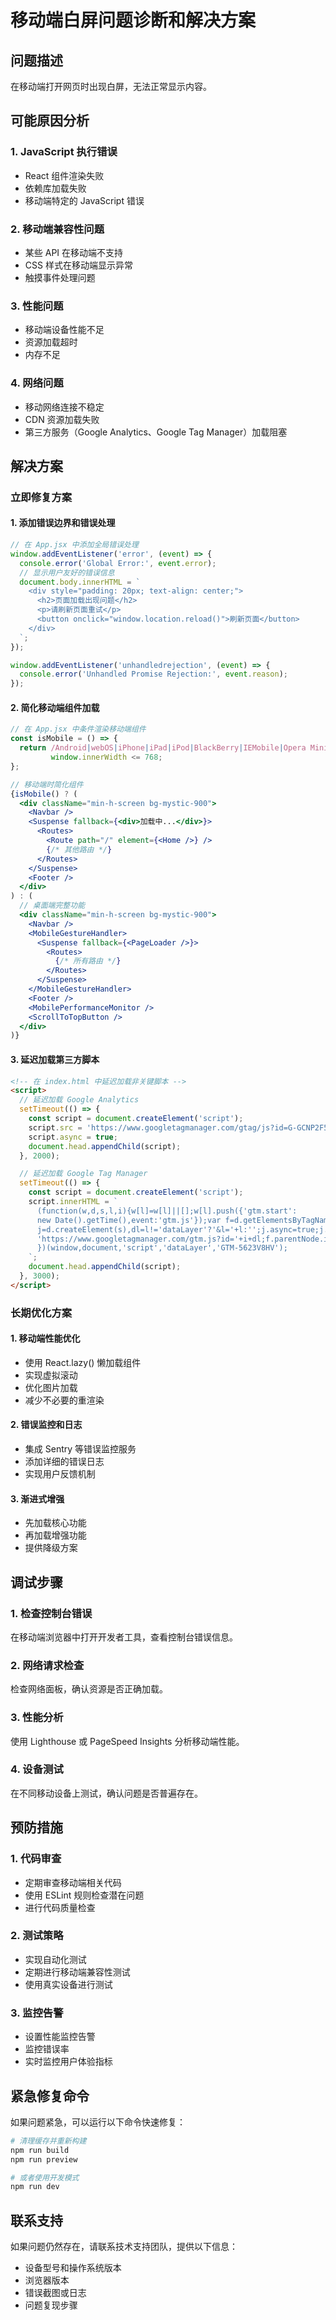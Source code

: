 # 移动端白屏问题诊断和解决方案

## 问题描述
在移动端打开网页时出现白屏，无法正常显示内容。

## 可能原因分析

### 1. JavaScript 执行错误
- React 组件渲染失败
- 依赖库加载失败
- 移动端特定的 JavaScript 错误

### 2. 移动端兼容性问题
- 某些 API 在移动端不支持
- CSS 样式在移动端显示异常
- 触摸事件处理问题

### 3. 性能问题
- 移动端设备性能不足
- 资源加载超时
- 内存不足

### 4. 网络问题
- 移动网络连接不稳定
- CDN 资源加载失败
- 第三方服务（Google Analytics、Google Tag Manager）加载阻塞

## 解决方案

### 立即修复方案

#### 1. 添加错误边界和错误处理
```jsx
// 在 App.jsx 中添加全局错误处理
window.addEventListener('error', (event) => {
  console.error('Global Error:', event.error);
  // 显示用户友好的错误信息
  document.body.innerHTML = `
    <div style="padding: 20px; text-align: center;">
      <h2>页面加载出现问题</h2>
      <p>请刷新页面重试</p>
      <button onclick="window.location.reload()">刷新页面</button>
    </div>
  `;
});

window.addEventListener('unhandledrejection', (event) => {
  console.error('Unhandled Promise Rejection:', event.reason);
});
```

#### 2. 简化移动端组件加载
```jsx
// 在 App.jsx 中条件渲染移动端组件
const isMobile = () => {
  return /Android|webOS|iPhone|iPad|iPod|BlackBerry|IEMobile|Opera Mini/i.test(navigator.userAgent) ||
         window.innerWidth <= 768;
};

// 移动端时简化组件
{isMobile() ? (
  <div className="min-h-screen bg-mystic-900">
    <Navbar />
    <Suspense fallback={<div>加载中...</div>}>
      <Routes>
        <Route path="/" element={<Home />} />
        {/* 其他路由 */}
      </Routes>
    </Suspense>
    <Footer />
  </div>
) : (
  // 桌面端完整功能
  <div className="min-h-screen bg-mystic-900">
    <Navbar />
    <MobileGestureHandler>
      <Suspense fallback={<PageLoader />}>
        <Routes>
          {/* 所有路由 */}
        </Routes>
      </Suspense>
    </MobileGestureHandler>
    <Footer />
    <MobilePerformanceMonitor />
    <ScrollToTopButton />
  </div>
)}
```

#### 3. 延迟加载第三方脚本
```html
<!-- 在 index.html 中延迟加载非关键脚本 -->
<script>
  // 延迟加载 Google Analytics
  setTimeout(() => {
    const script = document.createElement('script');
    script.src = 'https://www.googletagmanager.com/gtag/js?id=G-GCNP2F5NJC';
    script.async = true;
    document.head.appendChild(script);
  }, 2000);

  // 延迟加载 Google Tag Manager
  setTimeout(() => {
    const script = document.createElement('script');
    script.innerHTML = `
      (function(w,d,s,l,i){w[l]=w[l]||[];w[l].push({'gtm.start':
      new Date().getTime(),event:'gtm.js'});var f=d.getElementsByTagName(s)[0],
      j=d.createElement(s),dl=l!='dataLayer'?'&l='+l:'';j.async=true;j.src=
      'https://www.googletagmanager.com/gtm.js?id='+i+dl;f.parentNode.insertBefore(j,f);
      })(window,document,'script','dataLayer','GTM-5623V8HV');
    `;
    document.head.appendChild(script);
  }, 3000);
</script>
```

### 长期优化方案

#### 1. 移动端性能优化
- 使用 React.lazy() 懒加载组件
- 实现虚拟滚动
- 优化图片加载
- 减少不必要的重渲染

#### 2. 错误监控和日志
- 集成 Sentry 等错误监控服务
- 添加详细的错误日志
- 实现用户反馈机制

#### 3. 渐进式增强
- 先加载核心功能
- 再加载增强功能
- 提供降级方案

## 调试步骤

### 1. 检查控制台错误
在移动端浏览器中打开开发者工具，查看控制台错误信息。

### 2. 网络请求检查
检查网络面板，确认资源是否正确加载。

### 3. 性能分析
使用 Lighthouse 或 PageSpeed Insights 分析移动端性能。

### 4. 设备测试
在不同移动设备上测试，确认问题是否普遍存在。

## 预防措施

### 1. 代码审查
- 定期审查移动端相关代码
- 使用 ESLint 规则检查潜在问题
- 进行代码质量检查

### 2. 测试策略
- 实现自动化测试
- 定期进行移动端兼容性测试
- 使用真实设备进行测试

### 3. 监控告警
- 设置性能监控告警
- 监控错误率
- 实时监控用户体验指标

## 紧急修复命令

如果问题紧急，可以运行以下命令快速修复：

```bash
# 清理缓存并重新构建
npm run build
npm run preview

# 或者使用开发模式
npm run dev
```

## 联系支持

如果问题仍然存在，请联系技术支持团队，提供以下信息：
- 设备型号和操作系统版本
- 浏览器版本
- 错误截图或日志
- 问题复现步骤

